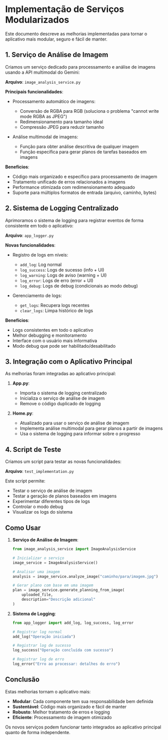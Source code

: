 # Implementação de Serviços Modularizados

Este documento descreve as melhorias implementadas para tornar o aplicativo mais modular, seguro e fácil de manter.

## 1. Serviço de Análise de Imagem

Criamos um serviço dedicado para processamento e análise de imagens usando a API multimodal do Gemini:

**Arquivo**: `image_analysis_service.py`

**Principais funcionalidades**:

- Processamento automático de imagens:
  - Conversão de RGBA para RGB (soluciona o problema "cannot write mode RGBA as JPEG")
  - Redimensionamento para tamanho ideal
  - Compressão JPEG para reduzir tamanho
  
- Análise multimodal de imagens:
  - Função para obter análise descritiva de qualquer imagem
  - Função específica para gerar planos de tarefas baseados em imagens

**Benefícios**:

- Código mais organizado e específico para processamento de imagem
- Tratamento unificado de erros relacionados a imagens
- Performance otimizada com redimensionamento adequado
- Suporte para múltiplos formatos de entrada (arquivo, caminho, bytes)

## 2. Sistema de Logging Centralizado

Aprimoramos o sistema de logging para registrar eventos de forma consistente em todo o aplicativo:

**Arquivo**: `app_logger.py`

**Novas funcionalidades**:

- Registro de logs em níveis:
  - `add_log`: Log normal
  - `log_success`: Logs de sucesso (info + UI)
  - `log_warning`: Logs de aviso (warning + UI)
  - `log_error`: Logs de erro (error + UI)
  - `log_debug`: Logs de debug (condicionais ao modo debug)
  
- Gerenciamento de logs:
  - `get_logs`: Recupera logs recentes
  - `clear_logs`: Limpa histórico de logs

**Benefícios**:

- Logs consistentes em todo o aplicativo
- Melhor debugging e monitoramento
- Interface com o usuário mais informativa
- Modo debug que pode ser habilitado/desabilitado

## 3. Integração com o Aplicativo Principal

As melhorias foram integradas ao aplicativo principal:

1. **App.py**:
   - Importa o sistema de logging centralizado
   - Inicializa o serviço de análise de imagem
   - Remove o código duplicado de logging

2. **Home.py**:
   - Atualizado para usar o serviço de análise de imagem
   - Implementa análise multimodal para gerar planos a partir de imagens
   - Usa o sistema de logging para informar sobre o progresso

## 4. Script de Teste

Criamos um script para testar as novas funcionalidades:

**Arquivo**: `test_implementation.py`

Este script permite:
- Testar o serviço de análise de imagem
- Testar a geração de planos baseados em imagens
- Experimentar diferentes tipos de logs
- Controlar o modo debug
- Visualizar os logs do sistema

## Como Usar

1. **Serviço de Análise de Imagem**:
   ```python
   from image_analysis_service import ImageAnalysisService
   
   # Inicializar o serviço
   image_service = ImageAnalysisService()
   
   # Analisar uma imagem
   analysis = image_service.analyze_image("caminho/para/imagem.jpg")
   
   # Gerar plano com base em uma imagem
   plan = image_service.generate_planning_from_image(
       uploaded_file, 
       description="Descrição adicional"
   )
   ```

2. **Sistema de Logging**:
   ```python
   from app_logger import add_log, log_success, log_error
   
   # Registrar log normal
   add_log("Operação iniciada")
   
   # Registrar log de sucesso
   log_success("Operação concluída com sucesso")
   
   # Registrar log de erro
   log_error("Erro ao processar: detalhes do erro")
   ```

## Conclusão

Estas melhorias tornam o aplicativo mais:
- **Modular**: Cada componente tem sua responsabilidade bem definida
- **Sustentável**: Código mais organizado e fácil de manter
- **Robusto**: Melhor tratamento de erros e logging
- **Eficiente**: Processamento de imagem otimizado

Os novos serviços podem funcionar tanto integrados ao aplicativo principal quanto de forma independente. 
